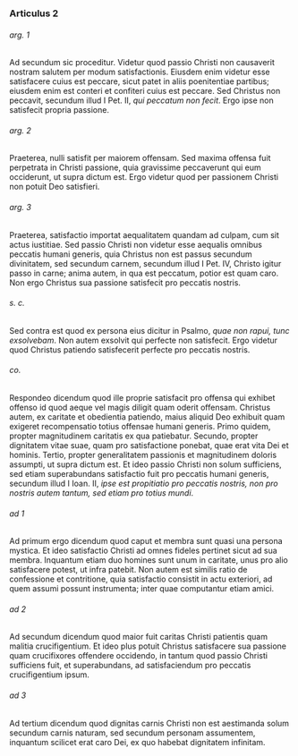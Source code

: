 ### Articulus 2

###### arg. 1
Ad secundum sic proceditur. Videtur quod passio Christi non causaverit nostram salutem per modum satisfactionis. Eiusdem enim videtur esse satisfacere cuius est peccare, sicut patet in aliis poenitentiae partibus; eiusdem enim est conteri et confiteri cuius est peccare. Sed Christus non peccavit, secundum illud I Pet. II, *qui peccatum non fecit*. Ergo ipse non satisfecit propria passione.

###### arg. 2
Praeterea, nulli satisfit per maiorem offensam. Sed maxima offensa fuit perpetrata in Christi passione, quia gravissime peccaverunt qui eum occiderunt, ut supra dictum est. Ergo videtur quod per passionem Christi non potuit Deo satisfieri.

###### arg. 3
Praeterea, satisfactio importat aequalitatem quandam ad culpam, cum sit actus iustitiae. Sed passio Christi non videtur esse aequalis omnibus peccatis humani generis, quia Christus non est passus secundum divinitatem, sed secundum carnem, secundum illud I Pet. IV, Christo igitur passo in carne; anima autem, in qua est peccatum, potior est quam caro. Non ergo Christus sua passione satisfecit pro peccatis nostris.

###### s. c.
Sed contra est quod ex persona eius dicitur in Psalmo, *quae non rapui, tunc exsolvebam*. Non autem exsolvit qui perfecte non satisfecit. Ergo videtur quod Christus patiendo satisfecerit perfecte pro peccatis nostris.

###### co.
Respondeo dicendum quod ille proprie satisfacit pro offensa qui exhibet offenso id quod aeque vel magis diligit quam oderit offensam. Christus autem, ex caritate et obedientia patiendo, maius aliquid Deo exhibuit quam exigeret recompensatio totius offensae humani generis. Primo quidem, propter magnitudinem caritatis ex qua patiebatur. Secundo, propter dignitatem vitae suae, quam pro satisfactione ponebat, quae erat vita Dei et hominis. Tertio, propter generalitatem passionis et magnitudinem doloris assumpti, ut supra dictum est. Et ideo passio Christi non solum sufficiens, sed etiam superabundans satisfactio fuit pro peccatis humani generis, secundum illud I Ioan. II, *ipse est propitiatio pro peccatis nostris, non pro nostris autem tantum, sed etiam pro totius mundi*.

###### ad 1
Ad primum ergo dicendum quod caput et membra sunt quasi una persona mystica. Et ideo satisfactio Christi ad omnes fideles pertinet sicut ad sua membra. Inquantum etiam duo homines sunt unum in caritate, unus pro alio satisfacere potest, ut infra patebit. Non autem est similis ratio de confessione et contritione, quia satisfactio consistit in actu exteriori, ad quem assumi possunt instrumenta; inter quae computantur etiam amici.

###### ad 2
Ad secundum dicendum quod maior fuit caritas Christi patientis quam malitia crucifigentium. Et ideo plus potuit Christus satisfacere sua passione quam crucifixores offendere occidendo, in tantum quod passio Christi sufficiens fuit, et superabundans, ad satisfaciendum pro peccatis crucifigentium ipsum.

###### ad 3
Ad tertium dicendum quod dignitas carnis Christi non est aestimanda solum secundum carnis naturam, sed secundum personam assumentem, inquantum scilicet erat caro Dei, ex quo habebat dignitatem infinitam.

